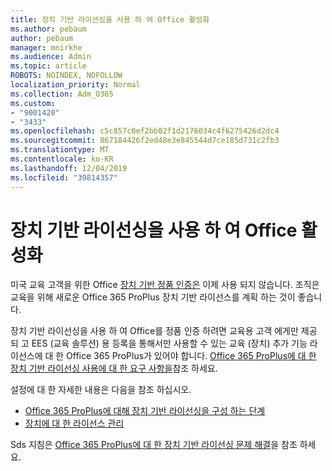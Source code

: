 ```yaml
---
title: 장치 기반 라이선싱을 사용 하 여 Office 활성화
ms.author: pebaum
author: pebaum
manager: mnirkhe
ms.audience: Admin
ms.topic: article
ROBOTS: NOINDEX, NOFOLLOW
localization_priority: Normal
ms.collection: Adm_O365
ms.custom:
- "9001420"
- "3433"
ms.openlocfilehash: c5c857c0ef2bb02f1d2176034c4f6275426d2dc4
ms.sourcegitcommit: 867184426f2ed48e3e845544d7ce185d731c2fb3
ms.translationtype: MT
ms.contentlocale: ko-KR
ms.lasthandoff: 12/04/2019
ms.locfileid: "39814357"
---
```

# <a name="activating-office-using-device-based-licensing"></a>장치 기반 라이선싱을 사용 하 여 Office 활성화

미국 교육 고객을 위한 Office [장치 기반 정품 인증은](https://aka.ms/officedba) 이제 사용 되지 않습니다. 조직은 교육을 위해 새로운 Office 365 ProPlus 장치 기반 라이선스를 계획 하는 것이 좋습니다.

장치 기반 라이선싱을 사용 하 여 Office를 정품 인증 하려면 교육용 고객 에게만 제공 되 고 EES (교육 솔루션) 용 등록을 통해서만 사용할 수 있는 교육 (장치) 추가 기능 라이선스에 대 한 Office 365 ProPlus가 있어야 합니다. [Office 365 ProPlus에 대 한 장치 기반 라이선싱 사용에 대 한 요구 사항을](https://docs.microsoft.com/deployoffice/device-based-licensing#requirements-for-using-device-based-licensing-for-office-365-proplus)참조 하세요.

설정에 대 한 자세한 내용은 다음을 참조 하십시오.
- [Office 365 ProPlus에 대해 장치 기반 라이선싱을 구성 하는 단계](https://docs.microsoft.com/deployoffice/device-based-licensing#steps-to-configure-device-based-licensing-for-office-365-proplus)
- [장치에 대 한 라이선스 관리](https://docs.microsoft.com/Office365/Admin/misc/manage-licenses-for-devices)

Sds 지침은 [Office 365 ProPlus에 대 한 장치 기반 라이선싱 문제 해결](https://docs.microsoft.com/deployoffice/device-based-licensing#troubleshoot-device-based-licensing-for-office-365-proplus)을 참조 하세요.